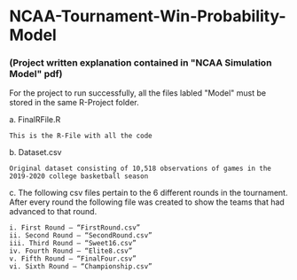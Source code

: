 # NCAA-Tournament-Win-Probability-Model

### (Project written explanation contained in "NCAA Simulation Model" pdf)

For the project to run successfully, all the files labled "Model" must be stored in the same R-Project folder.

  a. FinalRFile.R

    This is the R-File with all the code
  b. Dataset.csv
  
    Original dataset consisting of 10,518 observations of games in the 2019-2020 college basketball season

  c. The following csv files pertain to the 6 different rounds in the tournament. After every round the following file was 
  created to show the teams that had advanced to that round.

    i. First Round – “FirstRound.csv”
    ii. Second Round – “SecondRound.csv”
    iii. Third Round – “Sweet16.csv”
    iv. Fourth Round – “Elite8.csv”
    v. Fifth Round – “FinalFour.csv”
    vi. Sixth Round – “Championship.csv”
